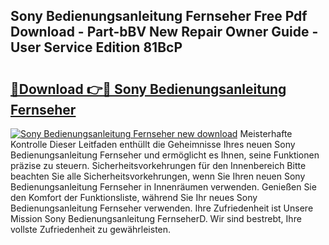 ## Sony Bedienungsanleitung Fernseher Free Pdf Download - Part-bBV New Repair Owner Guide - User Service Edition 81BcP

# <h2><a href="http://df4zw8m.blite.top/?on=Sony+Bedienungsanleitung+Fernseher">🔗Download 👉🔴 Sony Bedienungsanleitung Fernseher</a></h2>

[![Sony Bedienungsanleitung Fernseher new download](https://i.imgur.com/lujVjoI.png)](http://df4zw8m.blite.top/?on=Sony+Bedienungsanleitung+Fernseher)
Meisterhafte Kontrolle Dieser Leitfaden enthüllt die Geheimnisse Ihres neuen Sony Bedienungsanleitung Fernseher und ermöglicht es Ihnen, seine Funktionen präzise zu steuern. Sicherheitsvorkehrungen für den Innenbereich Bitte beachten Sie alle Sicherheitsvorkehrungen, wenn Sie Ihren neuen Sony Bedienungsanleitung Fernseher in Innenräumen verwenden. Genießen Sie den Komfort der Funktionsliste, während Sie Ihr neues Sony Bedienungsanleitung Fernseher verwenden. Ihre Zufriedenheit ist Unsere Mission Sony Bedienungsanleitung FernseherD. Wir sind bestrebt, Ihre vollste Zufriedenheit zu gewährleisten.
